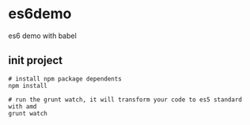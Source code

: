 # es6demo
es6 demo with babel

## init project 

```shell
# install npm package dependents 
npm install

# run the grunt watch, it will transform your code to es5 standard with amd 
grunt watch

```